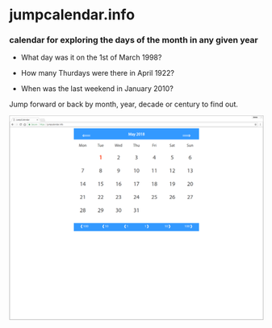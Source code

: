 # jumpcalendar.info

### calendar for exploring the days of the month in any given year

* What day was it on the 1st of March 1998?

* How many Thurdays were there in April 1922?

* When was the last weekend in January 2010?

Jump forward or back by month, year, decade or century to find out.

![jumpcalendar.info](static/jumpCalendar.png)
